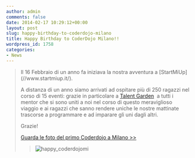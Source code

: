 ```yaml
---
author: admin
comments: false
date: 2014-02-17 10:29:12+00:00
layout: post
slug: happy-birthday-to-coderdojo-milano
title: Happy Birthday to CoderDojo Milano!!
wordpress_id: 1758
categories:
- News
---
```


<blockquote>Il 16 Febbraio di un anno fa iniziava la nostra avventura a [StartMiUp](//www.startmiup.it/).

A distanza di un anno siamo arrivati ad ospitare più di 250 ragazzi nel corso di 15 eventi: grazie in particolare a [Talent Garden](//milano.talentgarden.org/)  a tutti i mentor che si sono uniti a noi nel corso di questo meraviglioso viaggio e ai ragazzi che sanno rendere uniche le nostre mattinate trascorse a programmare e ad imparare gli uni dagli altri.

Grazie!

[Guarda le foto del primo Coderdojo a Milano >>](https://www.flickr.com/photos/98942956@N02/sets/72157634842506997/)

> 
> ![happy_coderdojomi](//coderdojomilano.it/wp-content/uploads/2014/02/happy_coderdojomi.jpg)
> 
> 
</blockquote>
